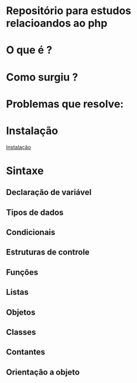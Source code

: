 # Repositório para estudos relacioandos ao php 

# O que é ?

# Como surgiu ?

# Problemas que resolve: 

# Instalação
[Instalação](https://github.com/hyagocabrall/php-estudos/INSTALACAO.md)

# Sintaxe 

## Declaração de variável

## Tipos de dados

## Condicionais

## Estruturas de controle

## Funções 

## Listas

## Objetos

## Classes

## Contantes

## Orientação a objeto
